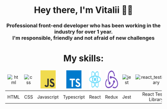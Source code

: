 <h1 align="center"> Hey there, I'm Vitalii 👋🏻 </h1>
<h3 align="center"> Professional front-end developer who has been working in the industry for over 1 year.
  <br />
  I'm responsible, friendly and not afraid of new challenges
</h3>

<h1 align="center"> My skills:</h1>


<table align="center">
  <thead>
    <tr align="center">
      <td>
        <img src="https://www.w3.org/html/logo/badge/html5-badge-h-solo.png" alt="html" width="50px" height="50px">
      </td>
      <td>
        <img src="https://upload.wikimedia.org/wikipedia/commons/6/62/CSS3_logo.svg" alt="css" width="50" height="50">
      </td>
      <td>
        <img src="https://raw.githubusercontent.com/devicons/devicon/master/icons/javascript/javascript-original.svg" alt="javascript" width="50" height="60">
      </td>
      <td>
        <img src="https://raw.githubusercontent.com/devicons/devicon/master/icons/typescript/typescript-original.svg" alt="typescript" width="50" height="60">
      </td>
      <td>
        <img src="https://raw.githubusercontent.com/devicons/devicon/master/icons/react/react-original.svg" alt="react" width="50" height="60">
      </td>
      <td>
        <img src="https://raw.githubusercontent.com/devicons/devicon/master/icons/redux/redux-original.svg" alt="redux" width="50" height="60">
      </td>
      <td>
        <img src="https://www.vectorlogo.zone/logos/jestjsio/jestjsio-icon.svg" alt="jest" width="50" height="60">
      </td>
      <td>
        <img src="https://testing-library.com/img/logo-large.png" alt="react_testing_library" width="50" height="50">
      </td>
      <td>
        <img src="https://git-scm.com/images/logo.png" alt="git" width="55" height="23">
      </td>
    </tr>
  </thead>
  <tbody>
    <tr align="center" bgcolor="#ffffff">
      <td>
        HTML
      </td>
      <td>
        CSS
      </td>
      <td>
        Javascript
      </td>
      <td>
        Typescript
      </td>
      <td>
        React
      </td>
      <td>
        Redux
      </td>
      <td>
        Jest
      </td>
      <td>
        React Testing Library
      </td>
      <td>
        Git
      </td>
    </tr>
  </tbody>
</table>



